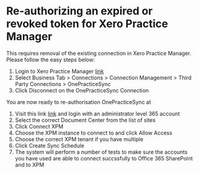 # Re-authorizing an expired or revoked token for Xero Practice Manager

This requires removal of the existing connection in Xero Practice Manager. Please follow the easy steps below:

1. Login to Xero Practice Manager [link](https://www.practicemanager.xero.com)
2. Select Business Tab > Connections > Connection Management > Third Party Connections > OnePracticeSync
4. Click Disconnect on the OnePracticeSync Connection

You are now ready to re-authorisation OnePracticeSync at
1. Visit this link  [link](https://www.tribetech.com.au/ops) and login with an administrator level 365 account
2. Select the correct Document Center from the list of sites
3. Click Connect XPM
4. Choose the XPM instance to connect to and click Allow Access
5. Choose the correct XPM tenant if you have multiple
6. Click Create Sync Schedule
7. The system will perform a number of tests to make sure the accounts you have used are able to connect succssfully to Office 365 SharePoint and to XPM